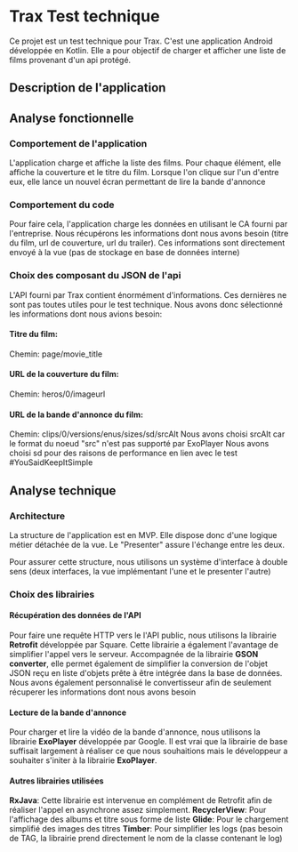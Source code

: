 
# Trax Test technique

Ce projet est un test technique pour Trax. C'est une application Android développée en Kotlin.
Elle a pour objectif de charger et afficher une liste de films provenant d'un api protégé.  

## Description de l'application
## Analyse fonctionnelle

### Comportement de l'application
L'application charge et affiche la liste des films.
Pour chaque élément, elle affiche la couverture et le titre du film.
Lorsque l'on clique sur l'un d'entre eux, elle lance un nouvel écran permettant de lire la bande d'annonce

### Comportement du code
Pour faire cela, l'application charge les données en utilisant le CA fourni par l'entreprise.
Nous récupérons les informations dont nous avons besoin (titre du film, url de couverture, url du trailer). Ces informations sont directement envoyé à la vue (pas de stockage en base de données interne)

### Choix des composant du JSON de l'api
L'API fourni par Trax contient énormément d'informations. Ces dernières ne sont pas toutes utiles pour le test technique. Nous avons donc sélectionné les informations dont nous avions besoin:
#### Titre du film:
Chemin: page/movie_title
#### URL de la couverture du film:
Chemin: heros/0/imageurl
#### URL de la bande d'annonce du film:
Chemin: clips/0/versions/enus/sizes/sd/srcAlt
Nous avons choisi srcAlt car le format du noeud "src" n'est pas supporté par ExoPlayer
Nous avons choisi sd pour des raisons de performance en lien avec le test #YouSaidKeepItSimple

## Analyse technique
### Architecture
La structure de l'application est en MVP.
Elle dispose donc d'une logique métier détachée de la vue.
Le "Presenter" assure l'échange entre les deux.

Pour assurer cette structure, nous utilisons un système d'interface à double sens (deux interfaces, la vue implémentant l'une et le presenter l'autre)

### Choix des librairies

#### Récupération des données de l'API
 
Pour faire une requête HTTP vers le l'API public, nous utilisons la librairie **Retrofit** développée par Square.
Cette librairie a également l'avantage de simplifier l'appel vers le serveur. Accompagnée de la librairie **GSON converter**, elle permet également de simplifier la conversion de l'objet JSON reçu en liste d'objets prête à être intégrée dans la base de données. Nous avons également personnalisé le convertisseur afin de seulement récuperer les informations dont nous avons besoin


#### Lecture de la bande d'annonce
Pour charger et lire la vidéo de la bande d'annonce, nous utilisons la librairie **ExoPlayer** développée par Google. Il est vrai que la librairie de base suffisait largement à réaliser ce que nous souhaitions mais le développeur a souhaiter s'initer à la librairie **ExoPlayer**. 

#### Autres librairies utilisées

**RxJava**: Cette librairie est intervenue en complément de Retrofit afin de réaliser l'appel en asynchrone assez simplement.
**RecyclerView**: Pour l'affichage des albums et titre sous forme de liste
**Glide**: Pour le chargement simplifié des images des titres
**Timber**: Pour simplifier les logs (pas besoin de TAG, la librairie prend directement le nom de la classe contenant le log)